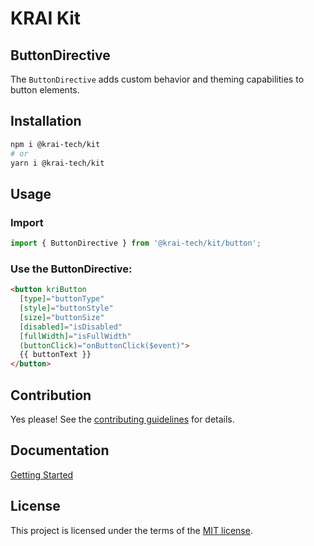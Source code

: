 # KRAI Kit
## ButtonDirective

The `ButtonDirective` adds custom behavior and theming capabilities to button elements.

## Installation

```bash
npm i @krai-tech/kit
# or
yarn i @krai-tech/kit
```

## Usage

### Import
```ts
import { ButtonDirective } from '@krai-tech/kit/button';
```

### Use the ButtonDirective:
```html
<button kriButton
  [type]="buttonType"
  [style]="buttonStyle"
  [size]="buttonSize"
  [disabled]="isDisabled" 
  [fullWidth]="isFullWidth"
  (buttonClick)="onButtonClick($event)">
  {{ buttonText }}
</button>
```

## Contribution

Yes please! See the
[contributing guidelines](https://krai-kit.dev/en/docs/contribution)
for details.

## Documentation

[Getting Started](https://krai-kit.dev/en/docs/getting-started)

## License

This project is licensed under the terms of the
[MIT license](https://github.com/krai-tech/krai-kit/blob/master/LICENSE).
